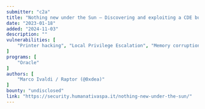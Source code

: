```yaml
---
submitter: "c2a"
title: "Nothing new under the Sun – Discovering and exploiting a CDE bug chain"
date: "2023-01-18"
added: "2024-11-03"
description: ""
vulnerabilities: [
    "Printer hacking", "Local Privilege Escalation", "Memory corruption", "Buffer Overflow"
]
programs: [
    "Oracle"
]
authors: [
    "Marco Ivaldi / Raptor (@0xdea)"
]
bounty: "undisclosed"
link: "https://security.humanativaspa.it/nothing-new-under-the-sun/"
---
```





